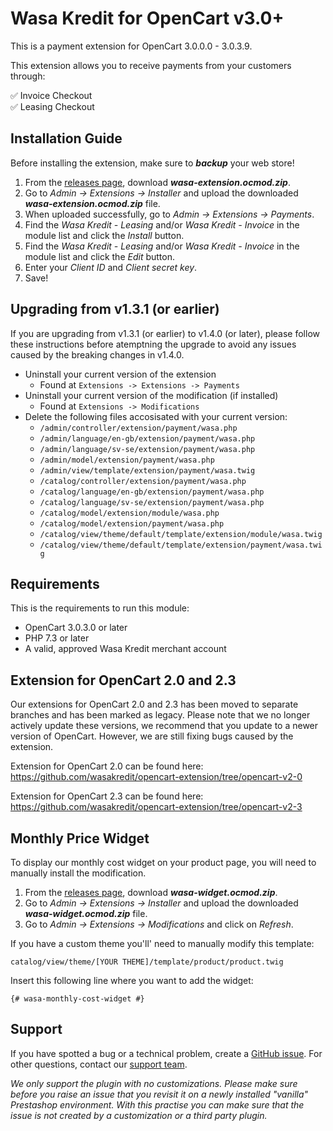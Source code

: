 # Wasa Kredit for OpenCart v3.0+
This is a payment extension for OpenCart 3.0.0.0 - 3.0.3.9.

This extension allows you to receive payments from your customers through:

:white_check_mark: Invoice Checkout\
:white_check_mark: Leasing Checkout

## Installation Guide
Before installing the extension, make sure to ***backup*** your web store!

1. From the [releases page](https://github.com/wasakredit/opencart-extension/releases), download ***wasa-extension.ocmod.zip***.
2. Go to *Admin → Extensions → Installer* and upload the downloaded ***wasa-extension.ocmod.zip*** file.
3. When uploaded successfully, go to *Admin → Extensions → Payments*.
4. Find the *Wasa Kredit - Leasing* and/or *Wasa Kredit - Invoice* in the module list and click the *Install* button.
5. Find the *Wasa Kredit - Leasing* and/or *Wasa Kredit - Invoice* in the module list and click the *Edit* button.
6. Enter your *Client ID* and *Client secret key*.
7. Save!

## Upgrading from v1.3.1 (or earlier)
If you are upgrading from v1.3.1 (or earlier) to v1.4.0 (or later), please follow these instructions
before atemptning the upgrade to avoid any issues caused by the breaking changes in v1.4.0.

- Uninstall your current version of the extension
	- Found at `Extensions -> Extensions -> Payments`
- Uninstall your current version of the modification (if installed)
	- Found at `Extensions -> Modifications`
- Delete the following files accosisated with your current version:
	- `/admin/controller/extension/payment/wasa.php`
	- `/admin/language/en-gb/extension/payment/wasa.php`
	- `/admin/language/sv-se/extension/payment/wasa.php`
	- `/admin/model/extension/payment/wasa.php`
	- `/admin/view/template/extension/payment/wasa.twig`
	- `/catalog/controller/extension/payment/wasa.php`
	- `/catalog/language/en-gb/extension/payment/wasa.php`
	- `/catalog/language/sv-se/extension/payment/wasa.php`
	- `/catalog/model/extension/module/wasa.php`
	- `/catalog/model/extension/payment/wasa.php`
	- `/catalog/view/theme/default/template/extension/module/wasa.twig`
	- `/catalog/view/theme/default/template/extension/payment/wasa.twig`

## Requirements

This is the requirements to run this module:
- OpenCart 3.0.3.0 or later
- PHP 7.3 or later
- A valid, approved Wasa Kredit merchant account

## Extension for OpenCart 2.0 and 2.3
Our extensions for OpenCart 2.0 and 2.3 has been moved to separate branches and has been marked as legacy.
Please note that we no longer actively update these versions, we recommend that you update to a newer version of OpenCart.
However, we are still fixing bugs caused by the extension.

Extension for OpenCart 2.0 can be found here:\
https://github.com/wasakredit/opencart-extension/tree/opencart-v2-0

Extension for OpenCart 2.3 can be found here:\
https://github.com/wasakredit/opencart-extension/tree/opencart-v2-3

## Monthly Price Widget
To display our monthly cost widget on your product page, you will need to manually install the modification.

1. From the [releases page](https://github.com/wasakredit/opencart-extension/releases), download ***wasa-widget.ocmod.zip***.
2. Go to *Admin → Extensions → Installer* and upload the downloaded ***wasa-widget.ocmod.zip*** file.
3. Go to *Admin → Extensions → Modifications* and click on *Refresh*.

If you have a custom theme you'll' need to manually modify this template:

`catalog/view/theme/[YOUR THEME]/template/product/product.twig`

Insert this following line where you want to add the widget:

`{# wasa-monthly-cost-widget #}`

## Support

If you have spotted a bug or a technical problem, create a [GitHub issue](https://github.com/wasakredit/prestashop-addon-1.7/issues).
For other questions, contact our [support team](https://developer.wasakredit.se/contact).

*We only support the plugin with no customizations.
Please make sure before you raise an issue that you revisit it on a newly installed "vanilla" Prestashop environment.
With this practise you can make sure that the issue is not created by a customization or a third party plugin.*

